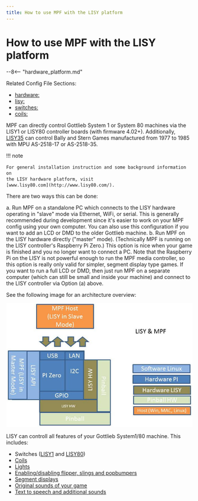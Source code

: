 ```yaml
---
title: How to use MPF with the LISY platform
---
```


# How to use MPF with the LISY platform

--8<-- "hardware_platform.md"

Related Config File Sections:

* [hardware:](../../config/hardware.md)
* [lisy:](../../config/lisy.md)
* [switches:](../../config/switches.md)
* [coils:](../../config/coils.md)

MPF can directly control Gottlieb System 1 or System 80 machines via the
LISY1 or LISY80 controller boards (with firmware 4.02+). Additionally,
[LISY35](https://lisy.dev/lisy35.html) can control Bally and Stern Games
manufactured from 1977 to 1985 with MPU AS-2518-17 or AS-2518-35.

!!! note

    For general installation instruction and some background information on
    the LISY hardware platform, visit
    [www.lisy80.com](http://www.lisy80.com/).

There are two ways this can be done:

a.  Run MPF on a standalone PC which connects to the LISY hardware
    operating in "slave" mode via Ethernet, WiFi, or serial. This is
    generally recommended during development since it's easier to work
    on your MPF config using your own computer. You can also use this
    configuration if you want to add an LCD or DMD to the older Gottlieb
    machine.
b.  Run MPF on the LISY hardware directly ("master" mode).
    (Technically MPF is running on the LISY controller's Raspberry Pi
    Zero.) This option is nice when your game is finished and you no
    longer want to connect a PC. Note that the Raspberry Pi on the LISY
    is not powerful enough to run the MPF media controller, so this
    option is really only valid for simpler, segment display type games.
    If you want to run a full LCD or DMD, then just run MPF on a
    separate computer (which can still be small and inside your machine)
    and connect to the LISY controller via Option (a) above.

See the following image for an architecture overview:

![image](/hardware/images/lisy_mpf_overview.jpg)

LISY can controll all features of your Gottlieb System1/80 machine. This
includes:

* Switches ([LISY1](switches_lisy1.md) and [LISY80](switches_lisy80.md))
* [Coils](drivers.md)
* [Lights](lights.md)
* [Enabling/disabling flipper, slings and popbumpers](flippers_slings_popbumpers.md)
* [Segment displays](segment_displays.md)
* [Original sounds of your game](../../mc/sound/index.md)
* [Text to speech and additional sounds](../../mc/sound/index.md)
